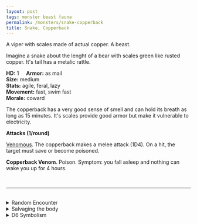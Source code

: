 ```yaml
---
layout: post
tags: monster beast fauna
permalink: /monsters/snake-copperback
title: Snake, Copperback
---
```


A viper with scales made of actual copper. A beast.

Imagine a snake about the lenght of a bear with scales green like rusted copper. It's tail has a metalic rattle.

**HD:** 1  &nbsp; &nbsp;  **Armor:** as mail <br>
**Size:** medium <br>
**Stats:** agile, feral, lazy <br>
**Movement:** fast, swim fast <br>
**Morale:** coward <br>

The copperback has a very good sense of smell and can hold its breath as long as 15 minutes. It's scales provide good armor but make it vulnerable to electricity.

**Attacks (1/round)**

<ins>Venomous</ins>. The copperback makes a melee attack (1D4). On a hit, the target must save or become poisoned.

<span class="alchemy">**Copperback Venom**. Poison. Symptom: you fall asleep and nothing can wake you up for 4 hours. </span>

<br>

---

<br> 

<details markdown="1">
<summary>Random Encounter</summary>
1. **Monster:** 1 copperback snake.
1. **Lair:** A mound of rotten leaves and copper scales. 2-6 chances that there are eggs. <br>	&nbsp; OR <br>	**Omen:** A metalic rattle.
1. **Spoor:** A sleeping beast. Cant wake up.
1. **Tracks:** Darkness and humidity.
1. **Trace:** A copper scale. 
1. **Trace:** Molted skin made of green rust.
</details>

<details markdown="1">
<summary>Salvaging the body</summary>
The copperback is not entirely made of metal and its flesh is edible. However, its scales are, and can make very flexible copper armors. The most valued part of the copperback are its venom sacks.</details>

<details markdown="1">
<summary>D6 Symbolism</summary>
In local cultures, it is a symbol of ...

1. Sleep
1. Dancing
1. Metal
1. Pacifism
1. Restraint
1. Sacred 
</details>
